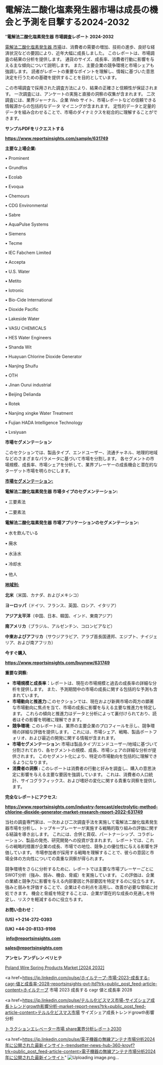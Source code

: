 # 電解法二酸化塩素発生器市場は成長の機会と予測を目撃する2024-2032

"<strong>電解法二酸化塩素発生器 市場調査レポート 2024-2032</strong>

<a href=https://www.reportsinsights.com/sample/631749>電解法二酸化塩素発生器 市場</a>は、消費者の需要の増加、技術の進歩、良好な経済状況などの要因により、近年大幅に成長しました。 このレポートは、市場調査の結果の分析を提供します。 通貨のサイズ、成長率、消費者行動に影響を与える主な傾向について説明します。 また、主要企業の競争環境と市場シェアも強調します。 読者がレポートの重要なポイントを理解し、情報に基づいた意思決定を行うための基礎を提供することを目的としています。

この市場調査で採用された調査方法により、結果の正確さと信頼性が保証されます。 一次調査には、アンケートの実施と直接の洞察の収集が含まれます。 二次調査には、業界ジャーナル、企業 Web サイト、市場レポートなどの信頼できる情報源からの包括的なデータ マイニングが含まれます。 定性的データと定量的データを組み合わせることで、市場のダイナミクスを総合的に理解することができます。

<strong><b>サンプルPDFをリクエストする</b></strong>

<a href=https://www.reportsinsights.com/sample/631749><strong><u>https://www.reportsinsights.com/sample/631749</u></strong></a>

<strong>主要な上場企業:</strong>

• Prominent

• Grundfos

• Ecolab

• Evoqua

• Chemours

• CDG Environmental

• Sabre

• AquaPulse Systems

• Siemens

• Tecme

• IEC Fabchem Limited

• Accepta

• U.S. Water

• Metito

• Iotronic

• Bio-Cide International

• Dioxide Pacific

• Lakeside Water

• VASU CHEMICALS

• HES Water Engineers

• Shanda Wit

• Huayuan Chlorine Dioxide Generator

• Nanjing Shuifu

• OTH

• Jinan Ourui industrial

• Beijing Delianda

• Rotek

• Nanjing xingke Water Treatment

• Fujian HADA Intelligence Technology

• Lvsiyuan

<strong>市場セグメンテーション</strong>

このセクションでは、製品タイプ、エンドユーザー、流通チャネル、地理的地域などのさまざまなパラメータに基づいて市場を分割します。 各セグメントの市場規模、成長率、市場シェアを分析して、業界プレーヤーの成長機会と潜在的なターゲット市場を明らかにします。

<strong><u>市場セグメンテーション</u></strong><strong><u>:</u></strong>

<strong>電解法二酸化塩素発生器 市場タイプのセグメンテーション:</strong>

• 三要素法

• 二要素法

<strong>電解法二酸化塩素発生器 市場アプリケーションのセグメンテーション:</strong>

• 水を飲んでいる

• 廃水

• 水泳水

• 冷却水

• 他人

<strong><u>地域別</u></strong><strong><u>:</u></strong>

<strong>北米</strong>（米国、カナダ、およびメキシコ）

<strong>ヨーロッパ</strong>（ドイツ、フランス、英国、ロシア、イタリア）

<strong>アジア太平洋</strong>（中国、日本、韓国、インド、東南アジア）

<strong>南アメリカ</strong>（ブラジル、アルゼンチン、コロンビアなど）

<strong>中東およびアフリカ</strong>（サウジアラビア、アラブ首長国連邦、エジプト、ナイジェリア、および南アフリカ）

<strong>今すぐ購入</strong>

<a href=https://www.reportsinsights.com/buynow/631749><strong><u>https://www.reportsinsights.com/buynow/631749</u></strong></a>

<strong>重要な洞察:</strong>
<ul>
  <li><strong>市場規模と成長率：</strong>レポートは、現在の市場規模と過去の成長率の詳細な分析を提供します。 また、予測期間中の市場の成長に関する包括的な予測も含まれています。</li>
  <li><strong>市場動向と推進力:</strong>このセクションでは、現在および新興市場の両方の顕著な市場動向に焦点を当て、市場の成長に影響を与える主要な推進力を特定します。 これらの傾向と推進力はデータと分析によって裏付けられており、読者はその影響を明確に理解できます。</li>
  <li><strong>競争環境</strong>: このレポートは、業界の主要企業のプロフィールを示し、競争環境の詳細な評価を提供します。 これには、市場シェア、戦略、製品ポートフォリオ、および最近の開発に関する情報が含まれます。</li>
  <li><strong>市場セグメンテーション: </strong>市場は製品タイプ/エンドユーザー/地域に基づいて分割されており、各セグメントの規模、成長、市場シェアの詳細な分析が提供されます。 このセグメント化により、特定の市場動向を包括的に理解できるようになります。</li>
  <li><strong>消費者の洞察 : </strong>このレポートは消費者の行動と好みを調査し、購入の意思決定に影響を与える主要な要因を強調しています。 これは、消費者の人口統計、サイコグラフィックス、および嗜好の変化に関する貴重な洞察を提供します。</li>
</ul>
<strong>完全なレポートにアクセス:</strong>

<a href=https://www.reportsinsights.com/industry-forecast/electrolytic-method-chlorine-dioxide-generator-market-research-report-2022-631749><strong><u><b>https://www.reportsinsights.com/industry-forecast/electrolytic-method-chlorine-dioxide-generator-market-research-report-2022-631749</b></u></strong></a>

当社の調査専門家は、一次および二次調査手法を実施して電解法二酸化塩素発生器市場を分析し、トップキープレーヤーが実施する戦略的取り組みの評価に関する結論を導き出します。 これには、合併と買収、パートナーシップ、コラボレーション、製品の発売、研究開発への投資が含まれます。 レポートでは、これらの戦略的措置が企業の成長、市場での地位、競争上の優位性に与える影響を評価しています。 市場参加者が採用する戦略を理解することで、彼らの意図と市場全体の方向性についての貴重な洞察が得られます。

競争環境をさらに分析するために、レポートでは主要な市場プレーヤーごとにSWOT分析（強み、弱み、機会、脅威）を実施しています。 この評価は、企業の業績と競争力に影響を与える内部要因と外部要因を特定するのに役立ちます。 強みと弱みを評価することで、企業はその利点を活用し、改善が必要な領域に対処できます。 機会と脅威を特定することは、企業が潜在的な成長の見通しを特定し、リスクを軽減するのに役立ちます。

<strong>お問い合わせ：</strong>

<strong>(US) +1-214-272-0393</strong>

<strong>(UK) +44-20-8133-9198</strong>

<strong> </strong><a href=info@reportsinsights.com><strong><u>info@reportsinsights.com</u></strong></a>

<a href=sales@reportsinsights.com><strong><u>sales@reportsinsights.com</u></strong></a>

<strong>アンセレ アンデレン ベリヒテ</strong>

<a href=https://www.linkedin.com/pulse/poland-wire-spring-products-market-segments-latest-mchsf/>Poland Wire Spring Products Market [2024 2032]</a>

<a href=https://jp.linkedin.com/pulse/ホイルテープ-市場-2023-成長する-cagr-値と成長率-2028-reportsinsights-pvt-ltd?trk=public_post_feed-article-content>ホイルテープ 市場 2023 成長する cagr 値と成長率 2028</a>

<a href=https://jp.linkedin.com/pulse/テルル化ビスマス市場-サイズシェア成長トレンドgrowth影響分析-market-report-news?trk=public_post_feed-article-content>テルル化ビスマス市場 サイズシェア成長トレンドgrowth影響分析</a>

<a href=https://www.linkedin.com/pulse/トラクションエレベーター市場-share業界分析レポート2030-community-market-research-yit2e/>トラクションエレベーター市場 share業界分析レポート2030</a>

<a href=https://jp.linkedin.com/pulse/電子機器の無線アンテナ市場分析2024年に公開された最新インサイト-trendsetter-news-hub-360-kroyf?trk=public_post_feed-article-content>電子機器の無線アンテナ市場分析2024年に公開された最新インサイト</a>"
![Uploading image.png…]()
